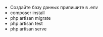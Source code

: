 * Создайте базу данных припишите в .env
* composer install
* php artisan migrate
* php artisan test
* php artisan serve
